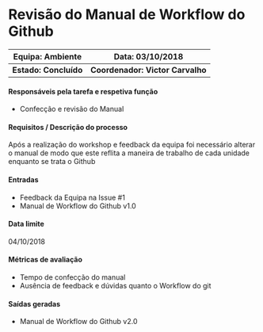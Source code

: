 # **Revisão do Manual de Workflow do Github**

| Equipa: Ambiente | Data: 03/10/2018 
| ------ | ------ | 
| **Estado: Concluído** |  **Coordenador: Victor Carvalho**

#### **Responsáveis pela tarefa e respetiva função**
  * Confecção e revisão do Manual

#### **Requisitos / Descrição do processo**
Após a realização do workshop e feedback da equipa foi necessário alterar o manual de modo que este reflita a maneira de trabalho de cada unidade enquanto se trata o Github

#### **Entradas**
* Feedback da Equipa na Issue #1
* Manual de Workflow do Github v1.0

#### **Data limite**
04/10/2018

#### **Métricas de avaliação**
* Tempo de confecção do manual
* Ausência de feedback e dúvidas quanto o Workflow do git

#### **Saídas geradas**
* Manual de Workflow do Github v2.0
